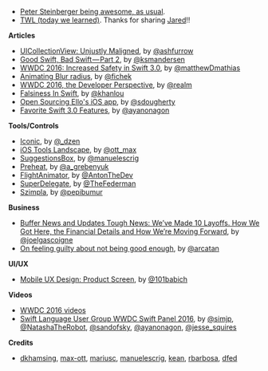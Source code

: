 
* [Peter Steinberger being awesome, as usual](https://github.com/AFNetworking/AFNetworking/issues/2572#issuecomment-227895102). 
* [TWL (today we learned)](https://twitter.com/jaredsinclair/status/746046447552856065). Thanks for sharing [Jared](https://twitter.com/jaredsinclair)!! 

**Articles**

* [UICollectionView: Unjustly Maligned](https://ashfurrow.com/blog/uicollectionview-unjustly-maligned/), by [@ashfurrow](https://twitter.com/ashfurrow)
* [Good Swift, Bad Swift — Part 2](https://medium.com/@ksmandersen/good-swift-bad-swift-part-2-d6daebf53a5), by [@ksmandersen](https://twitter.com/ksmandersen)
* [WWDC 2016: Increased Safety in Swift 3.0](https://www.bignerdranch.com/blog/wwdc-2016-increased-safety-in-swift-3/), by [@matthewDmathias](https://twitter.com/matthewDmathias)
* [Animating Blur radius](http://fichek.com/blog/animating-blur-radius/), by [@fichek](https://twitter.com/fichek)
* [WWDC 2016, the Developer Perspective](https://realm.io/news/wwdc-2016-developer-perspective/), by [@realm](https://twitter.com/realm)
* [Falsiness In Swift](http://khanlou.com/2016/06/falsiness-in-swift/), by [@khanlou](https://twitter.com/khanlou)
* [Open Sourcing Ello's iOS app](https://ello.co/sean/post/eobkyhj79p8yzol7it_1ew), by [@sdougherty](https://twitter.com/sdougherty)
* [Favorite Swift 3.0 Features](http://swift.ayaka.me/posts/2016/6/18/favorite-swift-30-features), by [@ayanonagon](https://twitter.com/ayanonagon)

**Tools/Controls**

* [Iconic](https://github.com/dzenbot/Iconic), by [@_dzen](https://twitter.com/_dzen)
* [iOS Tools Landscape](http://tools.transporterapp.io/landscape), by [@ott_max](https://twitter.com/ott_max)
* [SuggestionsBox](https://github.com/manuelescrig/SuggestionsBox), by [@manuelescrig](https://twitter.com/manuelescrig)
* [Preheat](https://github.com/kean/Preheat), by [@a_grebenyuk](https://twitter.com/a_grebenyuk)
* [FlightAnimator](https://github.com/AntonTheDev/FlightAnimator), by [@AntonTheDev](https://twitter.com/AntonTheDev)
* [SuperDelegate](https://github.com/Square/SuperDelegate), by [@TheFederman](https://twitter.com/TheFederman)
* [Szimpla](https://github.com/pepibumur/szimpla), by [@pepibumur](https://twitter.com/pepibumur)

**Business**

* [Buffer News and Updates Tough News: We’ve Made 10 Layoffs. How We Got Here, the Financial Details and How We’re Moving Forward](https://open.buffer.com/layoffs-and-moving-forward/), by [@joelgascoigne](https://twitter.com/joelgascoigne)
* [On feeling guilty about not being good enough](https://quanttype.net/posts/2016-06-21.html), by [@arcatan](https://twitter.com/arcatan)

**UI/UX**

* [Mobile UX Design: Product Screen](http://babich.biz/mobile-ux-design-product-screen/), by [@101babich](https://twitter.com/101babich)

**Videos**

* [WWDC 2016 videos](https://developer.apple.com/videos/wwdc2016/)
* [Swift Language User Group WWDC Swift Panel 2016](https://realm.io/news/swift-language-wwdc-panel-2016/), by [@simjp](https://twitter.com/simjp), [@NatashaTheRobot](https://twitter.com/NatashaTheRobot), [@sandofsky](https://twitter.com/sandofsky), [@ayanonagon](https://twitter.com/ayanonagon), [@jesse_squires](https://twitter.com/jesse_squires)


**Credits**

* [dkhamsing](https://github.com/dkhamsing), [max-ott](https://github.com/max-ott), [mariusc](https://github.com/mariusc), [manuelescrig](https://github.com/manuelescrig), [kean](https://github.com/kean), [rbarbosa](https://github.com/rbarbosa), [dfed](https://github.com/dfed)
